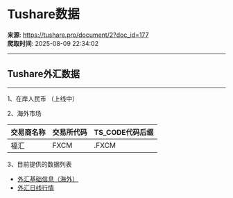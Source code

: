 # Tushare数据

**来源**: https://tushare.pro/document/2?doc_id=177  
**爬取时间**: 2025-08-09 22:34:02

---

## Tushare外汇数据

---

1、在岸人民币 （上线中）

2、海外市场

| 交易商名称 | 交易所代码 | TS\_CODE代码后缀 |
| --- | --- | --- |
| 福汇 | FXCM | .FXCM |

3、目前提供的数据列表

* [外汇基础信息（海外）](https://tushare.pro/document/2?doc_id=178)
* [外汇日线行情](https://tushare.pro/document/2?doc_id=179)
